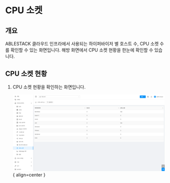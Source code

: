 
# CPU 소켓

## 개요
ABLESTACK 클라우드 인프라에서 사용되는 하이퍼바이저 별 호스트 수, CPU 소켓 수를 확인할 수 있는 화면입니다. 해방 화면에서 CPU 소켓 현황을 한눈에 확인할 수 있습니다.

## CPU 소켓 현황

1. CPU 소켓 현황을 확인하는 화면입니다.

    ![CPU 소켓 현황 조회](../../assets/images/admin-guide/mold/infrastructure/cpu-sockets/cpu-socket-list.png){ align=center }
